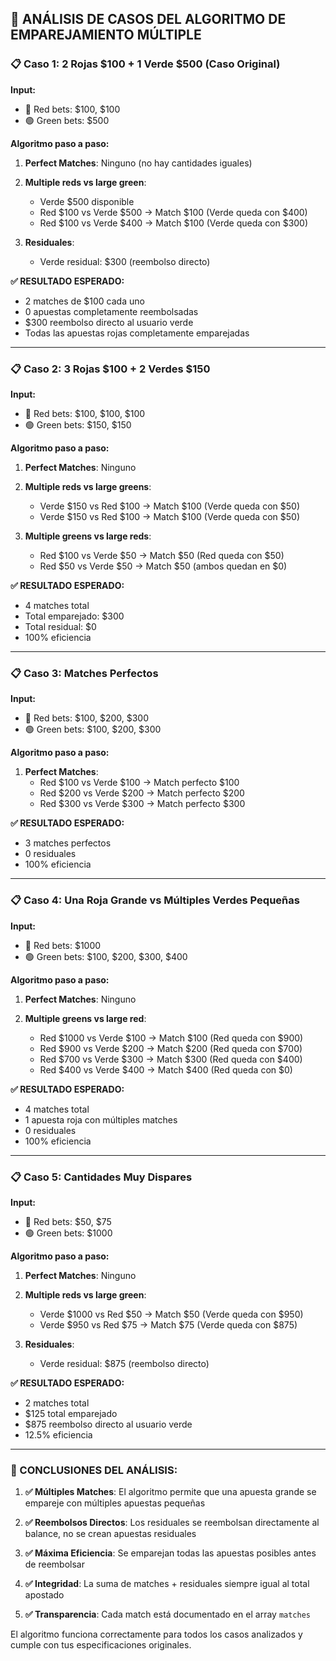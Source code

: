 ## 🧪 ANÁLISIS DE CASOS DEL ALGORITMO DE EMPAREJAMIENTO MÚLTIPLE

### **📋 Caso 1: 2 Rojas $100 + 1 Verde $500 (Caso Original)**

**Input:**
- 🔴 Red bets: $100, $100
- 🟢 Green bets: $500

**Algoritmo paso a paso:**

1. **Perfect Matches**: Ninguno (no hay cantidades iguales)

2. **Multiple reds vs large green**:
   - Verde $500 disponible
   - Red $100 vs Verde $500 → Match $100 (Verde queda con $400)
   - Red $100 vs Verde $400 → Match $100 (Verde queda con $300)

3. **Residuales**:
   - Verde residual: $300 (reembolso directo)

**✅ RESULTADO ESPERADO:**
- 2 matches de $100 cada uno
- 0 apuestas completamente reembolsadas
- $300 reembolso directo al usuario verde
- Todas las apuestas rojas completamente emparejadas

---

### **📋 Caso 2: 3 Rojas $100 + 2 Verdes $150**

**Input:**
- 🔴 Red bets: $100, $100, $100
- 🟢 Green bets: $150, $150

**Algoritmo paso a paso:**

1. **Perfect Matches**: Ninguno

2. **Multiple reds vs large greens**:
   - Verde $150 vs Red $100 → Match $100 (Verde queda con $50)
   - Verde $150 vs Red $100 → Match $100 (Verde queda con $50)

3. **Multiple greens vs large reds**:
   - Red $100 vs Verde $50 → Match $50 (Red queda con $50)
   - Red $50 vs Verde $50 → Match $50 (ambos quedan en $0)

**✅ RESULTADO ESPERADO:**
- 4 matches total
- Total emparejado: $300
- Total residual: $0
- 100% eficiencia

---

### **📋 Caso 3: Matches Perfectos**

**Input:**
- 🔴 Red bets: $100, $200, $300
- 🟢 Green bets: $100, $200, $300

**Algoritmo paso a paso:**

1. **Perfect Matches**:
   - Red $100 vs Verde $100 → Match perfecto $100
   - Red $200 vs Verde $200 → Match perfecto $200
   - Red $300 vs Verde $300 → Match perfecto $300

**✅ RESULTADO ESPERADO:**
- 3 matches perfectos
- 0 residuales
- 100% eficiencia

---

### **📋 Caso 4: Una Roja Grande vs Múltiples Verdes Pequeñas**

**Input:**
- 🔴 Red bets: $1000
- 🟢 Green bets: $100, $200, $300, $400

**Algoritmo paso a paso:**

1. **Perfect Matches**: Ninguno

2. **Multiple greens vs large red**:
   - Red $1000 vs Verde $100 → Match $100 (Red queda con $900)
   - Red $900 vs Verde $200 → Match $200 (Red queda con $700)
   - Red $700 vs Verde $300 → Match $300 (Red queda con $400)
   - Red $400 vs Verde $400 → Match $400 (Red queda con $0)

**✅ RESULTADO ESPERADO:**
- 4 matches total
- 1 apuesta roja con múltiples matches
- 0 residuales
- 100% eficiencia

---

### **📋 Caso 5: Cantidades Muy Dispares**

**Input:**
- 🔴 Red bets: $50, $75
- 🟢 Green bets: $1000

**Algoritmo paso a paso:**

1. **Perfect Matches**: Ninguno

2. **Multiple reds vs large green**:
   - Verde $1000 vs Red $50 → Match $50 (Verde queda con $950)
   - Verde $950 vs Red $75 → Match $75 (Verde queda con $875)

3. **Residuales**:
   - Verde residual: $875 (reembolso directo)

**✅ RESULTADO ESPERADO:**
- 2 matches total
- $125 total emparejado
- $875 reembolso directo al usuario verde
- 12.5% eficiencia

---

### **🎯 CONCLUSIONES DEL ANÁLISIS:**

1. **✅ Múltiples Matches**: El algoritmo permite que una apuesta grande se empareje con múltiples apuestas pequeñas

2. **✅ Reembolsos Directos**: Los residuales se reembolsan directamente al balance, no se crean apuestas residuales

3. **✅ Máxima Eficiencia**: Se emparejan todas las apuestas posibles antes de reembolsar

4. **✅ Integridad**: La suma de matches + residuales siempre igual al total apostado

5. **✅ Transparencia**: Cada match está documentado en el array `matches`

El algoritmo funciona correctamente para todos los casos analizados y cumple con tus especificaciones originales.
